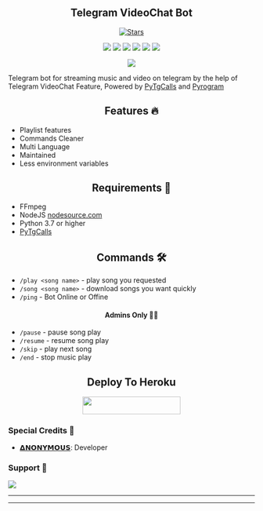 <h2 align="center">Telegram VideoChat Bot</h2>
<p>

<p align="center">
    <a href="https://github.com/AnonymousBoy1025/VCPlayer/stargazers"><img src="https://img.shields.io/github/stars/AnonymousBoy1025/VCPlayer?label=Stars&style=flat-square&logo=github&color=F10070" alt="Stars" /></a>
</p>
<p align="center">
    <a href="https://github.com/AnonymousBoy1025/VCPlayer"> <img src="https://img.shields.io/github/repo-size/AnonymousBoy1025/VCPlayer?color=orange&logo=github&logoColor=green&style=for-the-badge" /></a>
    <a href="https://github.com/AnonymousBoy1025/VCPlayer/commits/AnonymousBoy1025"> <img src="https://img.shields.io/github/last-commit/AnonymousBoy1025/VCPlayer?color=blue&logo=github&logoColor=green&style=for-the-badge" /></a>
    <a href="https://github.com/AnonymousBoy1025/VCPlayer/graphs/commit-activity" alt="Maintenance"> <img src="https://img.shields.io/badge/Maintained%3F-yes-red.svg?style=flat-square" /></a>
    <a href="https://github.com/AnonymousBoy1025/VCPlayer/issues"> <img src="https://img.shields.io/github/issues/AnonymousBoy1025/VCPlayer?color=blueviolet&logo=github&logoColor=green&style=for-the-badge" /></a>
    <a href="https://github.com/AnonymousBoy1025/VCPlayer/network/members"> <img src="https://img.shields.io/github/forks/AnonymousBoy1025/VCPlayer?color=red&logo=github&logoColor=green&style=for-the-badge" /></a>  
    <a href="https://pypi.org/project/Pyrogram/"> <img src="https://img.shields.io/pypi/v/pyrogram?color=yellow&label=pyrogram&logo=python&logoColor=green&style=for-the-badge" /></a>
</p>

<p align="center"><a href="https://t.me/DevilsHeavenMF"><img src="https://telegra.ph/file/9a85d0a873e2dd80d278d.jpg"></a></p>

Telegram bot for streaming music and video on telegram by the help of Telegram VideoChat Feature, 
Powered by <a href="https://github.com/pytgcalls/pytgcalls">PyTgCalls</a>
and <a href="https://github.com/pyrogram/pyrogram">Pyrogram</a>
</p>

<h2 align="center"> Features 🔥 </h2> 
<ul>
    <li>Playlist features</li>
    <li>Commands Cleaner</li>
    <li>Multi Language</li>
    <li>Maintained</li>
    <li>Less environment variables</li>
</ul>

<h2 align="center"> Requirements 📝 </h2>

- FFmpeg
- NodeJS [nodesource.com](https://nodesource.com/)
- Python 3.7 or higher
- [PyTgCalls](https://github.com/pytgcalls/pytgcalls)

<h2 align="center"> Commands 🛠 </h2>

- `/play <song name>` - play song you requested
- `/song <song name>` - download songs you want quickly
- `/ping` - Bot Online or Offine

<h4 align="center"> Admins Only 👷‍♂️ </h4>

- `/pause` - pause song play
- `/resume` - resume song play
- `/skip` - play next song
- `/end` - stop music play

<h2 align="center"> Deploy To Heroku </h2>
<p align="center"><a href="https://heroku.com/deploy?template=https://github.com/AnonymousBoy1025/VCPlayer"> <img src="https://img.shields.io/badge/Deploy%20To%20Heroku-black?style=for-the-badge&logo=heroku" width="200" height="35.45"/></a></p>

### Special Credits 💖
- [𝝙𝗡𝗢𝗡𝗬𝗠𝗢𝗨𝗦](https://github.com/AnonymousBoy1025): Developer

### Support 🎑
<a href="https://telegram.me/DevilsHeavenMF"><img src="https://img.shields.io/badge/Join-DevilsHeavenMF-blue.svg?style=for-the-badge&logo=Telegram"></a>

------------------------------------------------
-------------------------------------------------
